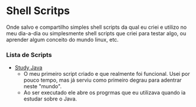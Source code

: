 # Shell Scritps

Onde salvo e compartilho simples shell scripts da qual eu criei e utilizo no meu dia-a-dia ou simplesmente shell scripts que criei para testar algo, ou aprender algum conceito do mundo linux, etc.

### Lista de Scripts
- [Study Java](scripts/study-java.sh)
  - O meu primeiro script criado e que realmente foi funcional. Usei por pouco tempo, mas já serviu como primeiro degrau para adentrar neste "mundo".
  - Ao ser executado ele abre os progrmas que eu utilizava quando ia estudar sobre o Java.
